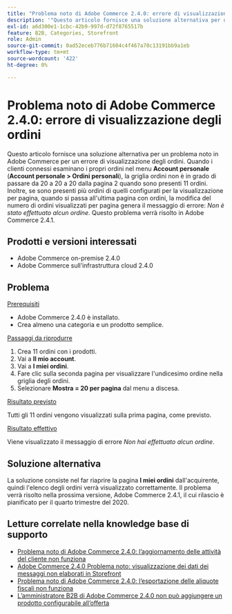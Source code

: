 ```yaml
---
title: "Problema noto di Adobe Commerce 2.4.0: errore di visualizzazione degli ordini"
description: '"Questo articolo fornisce una soluzione alternativa per un problema noto in Adobe Commerce per un errore di visualizzazione degli ordini. Quando i clienti connessi esaminano i propri ordini nel menu **My Account** (**My Account &gt; My Orders**), la griglia degli ordini non è in grado di portare il numero di ordini per pagina a 20 dalla pagina 2 quando sono presenti 11 ordini. Inoltre, se ci sono più ordini di quelli configurati per la visualizzazione per pagina, quando si passa all’ultima pagina con gli ordini, la modifica del numero di ordini mostrati per pagina genera il messaggio di errore: *Non hai effettuato alcun ordine*. Questo problema verrà risolto in Adobe Commerce 2.4.1.'''
exl-id: a6d300e1-1cbc-42b9-997d-d72f8765517b
feature: B2B, Categories, Storefront
role: Admin
source-git-commit: 0ad52eceb776b71604c4f467a70c13191bb9a1eb
workflow-type: tm+mt
source-wordcount: '422'
ht-degree: 0%

---
```


# Problema noto di Adobe Commerce 2.4.0: errore di visualizzazione degli ordini

Questo articolo fornisce una soluzione alternativa per un problema noto in Adobe Commerce per un errore di visualizzazione degli ordini. Quando i clienti connessi esaminano i propri ordini nel menu **Account personale** (**Account personale > Ordini personali**), la griglia ordini non è in grado di passare da 20 a 20 a 20 dalla pagina 2 quando sono presenti 11 ordini. Inoltre, se sono presenti più ordini di quelli configurati per la visualizzazione per pagina, quando si passa all&#39;ultima pagina con ordini, la modifica del numero di ordini visualizzati per pagina genera il messaggio di errore: *Non è stato effettuato alcun ordine*. Questo problema verrà risolto in Adobe Commerce 2.4.1.

## Prodotti e versioni interessati

* Adobe Commerce on-premise 2.4.0
* Adobe Commerce sull’infrastruttura cloud 2.4.0

## Problema

<u>Prerequisiti</u>

* Adobe Commerce 2.4.0 è installato.
* Crea almeno una categoria e un prodotto semplice.

<u>Passaggi da riprodurre</u>

1. Crea 11 ordini con i prodotti.
1. Vai a **Il mio account**.
1. Vai a **I miei ordini**.
1. Fare clic sulla seconda pagina per visualizzare l&#39;undicesimo ordine nella griglia degli ordini.
1. Selezionare **Mostra = 20 per pagina** dal menu a discesa.

<u>Risultato previsto</u>

Tutti gli 11 ordini vengono visualizzati sulla prima pagina, come previsto.

<u>Risultato effettivo</u>

Viene visualizzato il messaggio di errore *Non hai effettuato alcun ordine*.

## Soluzione alternativa

La soluzione consiste nel far riaprire la pagina **I miei ordini** dall&#39;acquirente, quindi l&#39;elenco degli ordini verrà visualizzato correttamente. Il problema verrà risolto nella prossima versione, Adobe Commerce 2.4.1, il cui rilascio è pianificato per il quarto trimestre del 2020.

## Letture correlate nella knowledge base di supporto

* [Problema noto di Adobe Commerce 2.4.0: l’aggiornamento delle attività del cliente non funziona](/help/troubleshooting/miscellaneous/magento-2-4-0-refresh-on-customer-activities-does-not-work.md)
* [Adobe Commerce 2.4.0 Problema noto: visualizzazione dei dati dei messaggi non elaborati in Storefront](/help/troubleshooting/storefront/magento-2-4-0-issue-storefront-raw-message-data-display.md)
* [Problema noto di Adobe Commerce 2.4.0: l’esportazione delle aliquote fiscali non funziona](/help/troubleshooting/miscellaneous/magento-2-4-0-known-issue-export-tax-rates-does-not-work.md)
* [L’amministratore B2B di Adobe Commerce 2.4.0 non può aggiungere un prodotto configurabile all’offerta](/help/troubleshooting/miscellaneous/magento-2-4-0-b2b-admin-can-t-add-configurable-product-to-quote.md)
